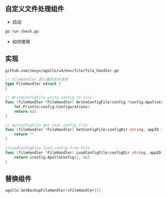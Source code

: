 自定义文件处理组件
------------

* 启动

```bash
go run check.go
```

* 如何使用

## 实现 
`github.com/zouyx/agollo/v4/env/file/file_handler.go`

```go
// FileHandler 默认备份文件读写
type FileHandler struct {
}

// WriteConfigFile write config to file
func (fileHandler *FileHandler) WriteConfigFile(config *config.ApolloConfig, configPath string) error {
	fmt.Println(config.Configurations)
	return nil
}

// GetConfigFile get real config file
func (fileHandler *FileHandler) GetConfigFile(configDir string, appID string, namespace string) string {
	return ""
}

//LoadConfigFile load config from file
func (fileHandler *FileHandler) LoadConfigFile(configDir string, appID string, namespace string) (*config.ApolloConfig, error) {
	return &config.ApolloConfig{}, nil
}
```

## 替换组件

```go
agollo.SetBackupFileHandler(&FileHandler{})
```